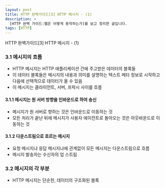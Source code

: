 ```yaml
---
layout: post
title: HTTP 완벽가이드[3] HTTP 메시지 - (1)
description: >
  [HTTP 완벽 가이드:웹은 어떻게 동작하는가]를 보고 정리한 글입니다.
tags: [HTTP]
---
```

HTTP 완벽가이드[3] HTTP 메시지 - (1)
### 3.1 메시지의 흐름
* HTTP 메시지는 HTTP 애플리케이션 간에 주고받은 데이터의 블록들
* 이 데이터 블록들은 메시지의 내용과 의미를 설명하는 텍스트 메타 정보로 시작하고 다음에 선택적으로 데이터가 올 수 있음
* 이 메시지는 클라이언트, 서버, 프락시 사이를 흐름

#### 3.1.1 메시지는 원 서버 방향을 인바운드로 하여 송신
* 메시지가 원 서버로 향하는 것은 인바운드로 이동하는 것
* 모든 처리가 끝난 뒤에 메시지가 사용자 에이전트로 돌아오는 것은 아웃바운드로 이동하는 것

#### 3.1.2 다운스트림으로 흐르는 메시지
* 요청 메시지냐 응답 메시지냐에 관계없이 모든 메시지는 다운스트림으로 흐름
* 메시지 발송자는 수신자의 업 스트림

### 3.2 메시지의 각 부분
* HTTP 메시지는 단순한, 데이터의 구조화된 블록
